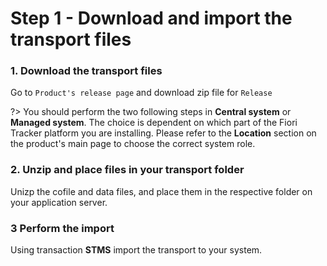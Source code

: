 # Step 1 - Download and import the transport files

### 1. Download the transport files
Go to `Product's release page` and download zip file for `Release`

?> You should perform the two following steps in **Central system** or **Managed system**. The choice is dependent on which part of the Fiori Tracker platform you are installing. Please refer to the **Location** section on the product's main page to choose the correct system role.

### 2. Unzip and place files in your transport folder
Unizp the cofile and data files, and place them in the respective folder on your application server.

### 3 Perform the import
Using transaction **STMS** import the transport to your system.


